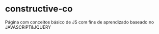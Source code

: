 # constructive-co
Página com conceitos básico de JS com fins de aprendizado baseado no JAVASCRIPT&JQUERY

